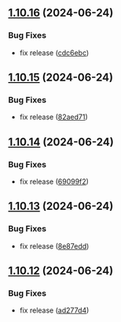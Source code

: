 ## [1.10.16](https://github.com/hattaalfaritzy/hzy-ui/compare/v1.10.15...v1.10.16) (2024-06-24)


### Bug Fixes

* fix release ([cdc6ebc](https://github.com/hattaalfaritzy/hzy-ui/commit/cdc6ebcf92371f96ee53d90134fdf90779ab5e1c))



## [1.10.15](https://github.com/hattaalfaritzy/hzy-ui/compare/v1.10.14...v1.10.15) (2024-06-24)


### Bug Fixes

* fix release ([82aed71](https://github.com/hattaalfaritzy/hzy-ui/commit/82aed71059d49adfeb48edc925d064b957c549a2))



## [1.10.14](https://github.com/hattaalfaritzy/hzy-ui/compare/v1.10.13...v1.10.14) (2024-06-24)


### Bug Fixes

* fix release ([69099f2](https://github.com/hattaalfaritzy/hzy-ui/commit/69099f25eefb4cd8ff110601b9664f6fbd5e0751))



## [1.10.13](https://github.com/hattaalfaritzy/hzy-ui/compare/v1.10.12...v1.10.13) (2024-06-24)


### Bug Fixes

* fix release ([8e87edd](https://github.com/hattaalfaritzy/hzy-ui/commit/8e87edd1e29dfb6d0bc18a50a0d263056ec01c08))



## [1.10.12](https://github.com/hattaalfaritzy/hzy-ui/compare/v1.10.11...v1.10.12) (2024-06-24)


### Bug Fixes

* fix release ([ad277d4](https://github.com/hattaalfaritzy/hzy-ui/commit/ad277d4e4a1a2175f410ad0b6cb92b80e922df5b))




